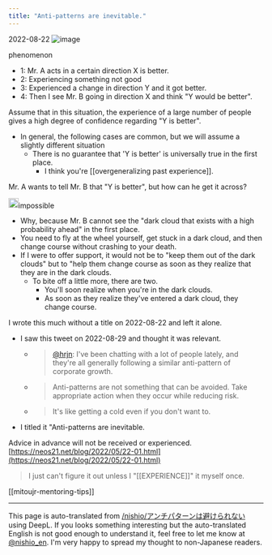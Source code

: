 ```yaml
---
title: "Anti-patterns are inevitable."
---
```


2022-08-22
![image](https://gyazo.com/f6d59c0c6afc9d0a0d4e51aaefde0d15/thumb/1000)

phenomenon
- 1: Mr. A acts in a certain direction X is better.
- 2: Experiencing something not good
- 3: Experienced a change in direction Y and it got better.
- 4: Then I see Mr. B going in direction X and think "Y would be better".

Assume that in this situation, the experience of a large number of people gives a high degree of confidence regarding "Y is better".
- In general, the following cases are common, but we will assume a slightly different situation
    - There is no guarantee that 'Y is better' is universally true in the first place.
        - I think you're [[overgeneralizing past experience]].

Mr. A wants to tell Mr. B that "Y is better", but how can he get it across?

<img src='https://scrapbox.io/api/pages/nishio-en/nishio/icon' alt='nishio.icon' height="19.5"/>impossible
- Why, because Mr. B cannot see the "dark cloud that exists with a high probability ahead" in the first place.
- You need to fly at the wheel yourself, get stuck in a dark cloud, and then change course without crashing to your death.
- If I were to offer support, it would not be to "keep them out of the dark clouds" but to "help them change course as soon as they realize that they are in the dark clouds.
    - To bite off a little more, there are two.
        - You'll soon realize when you're in the dark clouds.
        - As soon as they realize they've entered a dark cloud, they change course.

I wrote this much without a title on 2022-08-22 and left it alone.
- I saw this tweet on 2022-08-29 and thought it was relevant.
    - > [@hrjn](https://twitter.com/hrjn/status/1564086755766468608): I've been chatting with a lot of people lately, and they're all generally following a similar anti-pattern of corporate growth.
    - > Anti-patterns are not something that can be avoided. Take appropriate action when they occur while reducing risk.
    - > It's like getting a cold even if you don't want to.
- I titled it "Anti-patterns are inevitable.

Advice in advance will not be received or experienced.
[https://neos21.net/blog/2022/05/22-01.html](https://neos21.net/blog/2022/05/22-01.html)
> I just can't figure it out unless I "[[EXPERIENCE]]" it myself once.

[[mitoujr-mentoring-tips]]

---
This page is auto-translated from [/nishio/アンチパターンは避けられない](https://scrapbox.io/nishio/アンチパターンは避けられない) using DeepL. If you looks something interesting but the auto-translated English is not good enough to understand it, feel free to let me know at [@nishio_en](https://twitter.com/nishio_en). I'm very happy to spread my thought to non-Japanese readers.